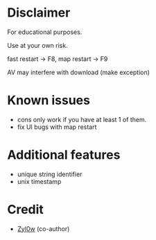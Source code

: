 # Disclaimer
For educational purposes. 

Use at your own risk.

fast restart -> F8,
map restart  -> F9

AV may interfere with download (make exception)

# Known issues
  - cons only work if you have at least 1 of them.
  - fix UI bugs with map restart
    
# Additional features
  - unique string identifier
  - unix timestamp

# Credit
  - [Zyl0w](https://github.com/itszylow/) (co-author)
